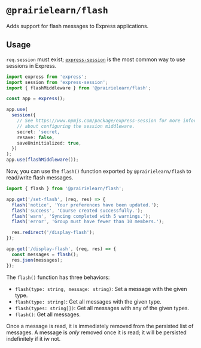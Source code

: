 # `@prairielearn/flash`

Adds support for flash messages to Express applications.

## Usage

`req.session` must exist; [`express-session`](https://www.npmjs.com/package/express-session) is the most common way to use sessions in Express.

```ts
import express from 'express';
import session from 'express-session';
import { flashMiddleware } from '@prairielearn/flash';

const app = express();

app.use(
  session({
    // See https://www.npmjs.com/package/express-session for more information
    // about configuring the session middleware.
    secret: 'secret,
    resave: false,
    saveUninitialized: true,
  })
);
app.use(flashMiddleware());
```

Now, you can use the `flash()` function exported by `@prairielearn/flash` to read/write flash messages.

```ts
import { flash } from '@prairielearn/flash';

app.get('/set-flash', (req, res) => {
  flash('notice', 'Your preferences have been updated.');
  flash('success', 'Course created successfully.');
  flash('warn', 'Syncing completed with 5 warnings.');
  flash('error', 'Group must have fewer than 10 members.');

  res.redirect('/display-flash');
});

app.get('/display-flash', (req, res) => {
  const messages = flash();
  res.json(messages);
});
```

The `flash()` function has three behaviors:

- `flash(type: string, message: string)`: Set a message with the given type.
- `flash(type: string)`: Get all messages with the given type.
- `flash(types: string[])`: Get all messages with any of the given types.
- `flash()`: Get all messages.

Once a message is read, it is immediately removed from the persisted list of messages. A message is _only_ removed once it is read; it will be persisted indefinitely if it iw not.
